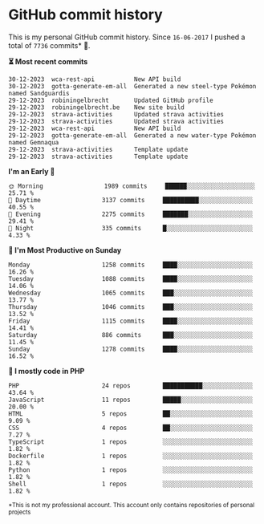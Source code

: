 # GitHub commit history
This is my personal GitHub commit history. Since <!--START_SECTION:first-commit-date-->`16-06-2017`<!--END_SECTION:first-commit-date--> I pushed a total of <!--START_SECTION:total-commit-count-->`7736`<!--END_SECTION:total-commit-count--> commits* 🎉.

<!--START_SECTION:most-recent-commits-->
**⏳ Most recent commits**
                                        
```text
30-12-2023  wca-rest-api           New API build
30-12-2023  gotta-generate-em-all  Generated a new steel-type Pokémon named Sandguardis
29-12-2023  robiningelbrecht       Updated GitHub profile
29-12-2023  robiningelbrecht.be    New site build
29-12-2023  strava-activities      Updated strava activities
29-12-2023  strava-activities      Updated strava activities
29-12-2023  wca-rest-api           New API build
29-12-2023  gotta-generate-em-all  Generated a new water-type Pokémon named Gemnaqua
29-12-2023  strava-activities      Template update
29-12-2023  strava-activities      Template update
```
<!--END_SECTION:most-recent-commits-->  

<!--START_SECTION:commits-per-day-time-->
**I&#039;m an Early 🐤**

```text
🌞 Morning                 1989 commits     ██████░░░░░░░░░░░░░░░░░░░   25.71 %
🌆 Daytime                 3137 commits     ██████████░░░░░░░░░░░░░░░   40.55 %
🌃 Evening                 2275 commits     ███████░░░░░░░░░░░░░░░░░░   29.41 %
🌙 Night                   335 commits      █░░░░░░░░░░░░░░░░░░░░░░░░   4.33 %
```
<!--END_SECTION:commits-per-day-time-->  

<!--START_SECTION:commits-per-weekday-->
**📅 I&#039;m Most Productive on Sunday**

```text
Monday                    1258 commits     ████░░░░░░░░░░░░░░░░░░░░░   16.26 %
Tuesday                   1088 commits     ████░░░░░░░░░░░░░░░░░░░░░   14.06 %
Wednesday                 1065 commits     ███░░░░░░░░░░░░░░░░░░░░░░   13.77 %
Thursday                  1046 commits     ███░░░░░░░░░░░░░░░░░░░░░░   13.52 %
Friday                    1115 commits     ████░░░░░░░░░░░░░░░░░░░░░   14.41 %
Saturday                  886 commits      ███░░░░░░░░░░░░░░░░░░░░░░   11.45 %
Sunday                    1278 commits     ████░░░░░░░░░░░░░░░░░░░░░   16.52 %
```
<!--END_SECTION:commits-per-weekday-->  

<!--START_SECTION:repos-per-language-->
**💬 I mostly code in PHP**

```text
PHP                       24 repos         ███████████░░░░░░░░░░░░░░   43.64 %
JavaScript                11 repos         █████░░░░░░░░░░░░░░░░░░░░   20.00 %
HTML                      5 repos          ██░░░░░░░░░░░░░░░░░░░░░░░   9.09 %
CSS                       4 repos          ██░░░░░░░░░░░░░░░░░░░░░░░   7.27 %
TypeScript                1 repos          ░░░░░░░░░░░░░░░░░░░░░░░░░   1.82 %
Dockerfile                1 repos          ░░░░░░░░░░░░░░░░░░░░░░░░░   1.82 %
Python                    1 repos          ░░░░░░░░░░░░░░░░░░░░░░░░░   1.82 %
Shell                     1 repos          ░░░░░░░░░░░░░░░░░░░░░░░░░   1.82 %
```
<!--END_SECTION:repos-per-language-->  

<sub>*This is not my professional account. This account only contains repositories of personal projects</sub>

